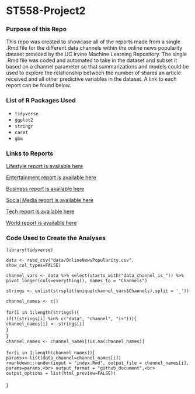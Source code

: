 # ST558-Project2

### Purpose of this Repo

This repo was created to showcase all of the reports made from a single .Rmd file for the different 
data channels within the online news popularity dataset provided by the UC Irvine Machine Learning 
Repository. The single .Rmd file was coded and automated to take in the dataset and subset it based 
on a channel parameter so that summarizations and models could be used to explore the relationship 
between the number of shares an article received and all other predictive variables in the dataset.
A link to each report can be found below.

### List of R Packages Used  

  * `tidyverse`
  * `ggplot2`
  * `stringr`
  * `caret`
  * `gbm`  

### Links to Reports

[Lifestyle report is available here](lifestyle.md)
  
[Entertainment report is available here](entertainment.md)
  
[Business report is available here](bus.md)
  
[Social Media report is available here](socmed.md)
  
[Tech report is available here](tech.md)
  
[World report is available here](world.md)

### Code Used to Create the Analyses

`library(tidyverse)`  

`data <- read_csv("data/OnlineNewsPopularity.csv", show_col_types=FALSE)`  

`channel_vars <- data %>% select(starts_with("data_channel_is_")) %>%   
  pivot_longer(cols=everything(), names_to = "Channels")`  

`strings <- unlist(strsplit(unique(channel_vars$Channels),split = '_'))`  

`channel_names <- c()`  

`for(i in 1:length(strings))`{  
  `if(!(strings[i] %in% c("data", "channel", "is")))`{  
    `channel_names[i] <- strings[i]`  
  }  
}  
`channel_names <- channel_names[!is.na(channel_names)]`  

`for(i in 1:length(channel_names))`{  
  `params<<-list(data_channel=channel_names[i])`  
  `rmarkdown::render(input = "index.Rmd", output_file = channel_names[i],  
                    params=params,<br>
                    output_format = "github_document",<br>  
                    output_options = list(html_preview=FALSE))`<br>  
}  
  
